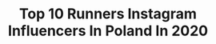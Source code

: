 ---
title: Top 10 Runners Instagram Influencers In Poland In 2020
description: >-
  Find top runners Instagram influencers in Poland in 2020. Most popular hashtags: #zosta #thailand #smile #bieganie.
platform: Instagram
profiles:
  - username: "olivia_funky_"
    fullname: >-
      Olivia Lubieniecka
    location: "Poland"
    followers: 5636
    engagement: 1018
    commentsToLikes: 0.053073
    id: ck13a11hjo38q0i199333oq86
    verified: false
    hashtags: "#island, #przygody, #beachgirl, #polskieg"
  - username: "bojarmeow"
    fullname: >-
      Karolina Bojar
    location: "Poland"
    followers: 165388
    engagement: 809
    commentsToLikes: 0.008116
    id: ck0vvd9n3om4v0i19z6s4r4s9
    verified: true
    hashtags: "#getinmybelly, #bangkok, #grundgesetz, #woman"
  - username: "ziad_elsissy"
    fullname: >-
      زياد السيسى
    location: "Poland"
    followers: 47130
    engagement: 223
    commentsToLikes: 0.037902
    id: ck0vv1altn2x80i19nddi431c
    verified: false
    hashtags: "#champion, #smilefromtheheart, #newyear, #olympicrings"
  - username: "from_r_with_love"
    fullname: >-
      Renata
    location: "Poland"
    followers: 3491
    engagement: 1395
    commentsToLikes: 0.157117
    id: ck6tzwdcec9j30j71qb7fow0p
    verified: false
    hashtags: "#freepeople, #beachlife, #london, #zakopane"
  - username: "biegam_i_pije"
    fullname: >-
      Marcin Szczurkiewicz
    location: "Poland"
    followers: 15589
    engagement: 542
    commentsToLikes: 0.027109
    id: ck13aawtfphso0i1909irsi9j
    verified: false
    hashtags: "#kwarantanna, #instamood, #tuesdaymood, #forrest"
  - username: "dominika.bacmaga"
    fullname: >-
      Dominika Baćmaga
    location: "Poland"
    followers: 25793
    engagement: 701
    commentsToLikes: 0.010944
    id: ck0tu923764w10i19ryqwdo1g
    verified: false
    hashtags: "#portrait, #bieganie, #nevergiveup, #perciwald"
  - username: "more_everyday_susan"
    fullname: >-
      ASICS FrontRunner Poland 🇵🇱
    location: "Poland"
    followers: 9229
    engagement: 560
    commentsToLikes: 0.041748
    id: ck0u8ya5z8jvd0i196pebmj3r
    verified: false
    hashtags: "#marathon, #asicsfrontrunnerpoland, #loverunning, #homeoffice"
  - username: "kasia_runtheworld"
    fullname: >-
      Run The World
    location: "Poland"
    followers: 19027
    engagement: 382
    commentsToLikes: 0.024245
    id: ck55o5s437oqv0i114cjpr6fr
    verified: false
    hashtags: "#biegacze, #suwalszczyzna, #monday, #challenge"
  - username: "martapalucka"
    fullname: >-
      Miss World Poland 2015
    location: "Poland"
    followers: 20404
    engagement: 322
    commentsToLikes: 0.020822
    id: ck135hutw1i4f0i19b0u2q5yz
    verified: false
    hashtags: "#wspomnienia, #horses, #thailand, #secretbeach"
  - username: "marta__kaczmarczyk"
    fullname: >-
      Marta Kaczmarczyk
    location: "Poland"
    followers: 9389
    engagement: 661
    commentsToLikes: 0.018480
    id: ck15ty363kgxc0i199acf0tyt
    verified: false
    hashtags: "#blackblouse, #louisvuitton, #christmas, #seafood"
---